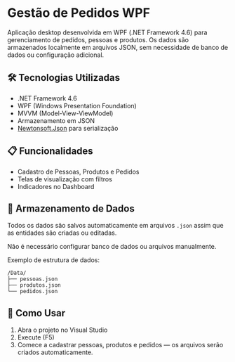 # Gestão de Pedidos WPF

Aplicação desktop desenvolvida em WPF (.NET Framework 4.6) para gerenciamento de pedidos, pessoas e produtos. Os dados são armazenados localmente em arquivos JSON, sem necessidade de banco de dados ou configuração adicional.

## 🛠 Tecnologias Utilizadas

- .NET Framework 4.6
- WPF (Windows Presentation Foundation)
- MVVM (Model-View-ViewModel)
- Armazenamento em JSON
- [Newtonsoft.Json](https://www.newtonsoft.com/json) para serialização

## 📋 Funcionalidades

- Cadastro de Pessoas, Produtos e Pedidos
- Telas de visualização com filtros
- Indicadores no Dashboard

## 💾 Armazenamento de Dados

Todos os dados são salvos automaticamente em arquivos `.json` assim que as entidades são criadas ou editadas.

Não é necessário configurar banco de dados ou arquivos manualmente.

Exemplo de estrutura de dados:
```
/Data/
├── pessoas.json
├── produtos.json
└── pedidos.json
```

## 🚀 Como Usar

1. Abra o projeto no Visual Studio
2. Execute (F5)
3. Comece a cadastrar pessoas, produtos e pedidos — os arquivos serão criados automaticamente.
